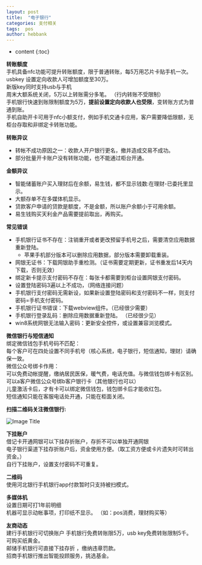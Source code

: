 ```yaml
---
layout: post
title:  "电子银行"
categories: 支付相关
tags:  pos
author: hebbank
---
```


* content
{:toc}

**转账额度**  
手机具备nfc功能可提升转账额度，限于普通转账，每5万用芯片卡贴手机一次。  
usbkey 设置定向收款人可增加额度至30万。  
新版key同时支持usb与手机  
周末大额系统关闭，5万以上转账需分多笔。 （行内转账不受限制）  
手机银行快速到账限制额度为5万，**提前设置定向收款人也受限**，变转账方式为普通到账。  
手机自助开卡可用于nfc小额支付，例如手机交通卡应用，客户需要降低限额，无柜台存取和非绑定卡转账功能。  

**转账异议**
- 转帐不成功原因之一：收款人开户银行更名，撤并造成交易不成功。  
- 部分批量开卡账户没有转账功能，也不能通过柜台开通。  

**金额异议**     
-  智能储蓄账户买入理财后在余额，易生钱，都不显示钱数:在理财-已委托里显示。  
- 大额存单不在多媒体机显示。
- 贷款客户申请的贷款是额度，不是金额，所以账户余额小于可用余额。  
- 易生钱购买天利金产品需要提前取出，再购买。  


**常见错误**   
- 手机银行证书不存在：注销重开或者更改预留手机号之后，需要清空应用数据重新登陆。    
  - 苹果手机部分版本可以删除应用数据，部分版本需要卸载重装。   
- 网银无证书：下载网银助手重检测。（证书需要定期更新，证书重发后14天内下载，否则无效）  
- 绑定新卡提示支付密码不存在：每张卡都需要到柜台设置网银支付密码。  
- 设置登陆密码3遍以上不成功，（网络连接问题）
- 手机银行支付密码无需新设，如果新设置登陆密码和支付密码不一样，则支付密码=手机支付密码。
- 手机银行证书错误：下载webview组件。（已经很少需要）   
- 手机银行登录乱码：删除应用数据重新登陆。  （已经很少见）  
- win8系统网银无法输入密码：更新安全控件，或设置兼容浏览模式。


**微信银行与短信通知**   
绑定微信钱包手机号码不匹配：  
每个客户可在四处设置不同手机号（核心系统，电子银行，短信通知，理财）请确保一致。   
微信公众号绑卡作用：  
可以免费动帐提醒，缴纳居民医保，暖气费，电话充值。与微信钱包绑卡有区别。  
可以a客户微信公众号绑b客户银行卡（其他银行也可以）   
儿童激活卡后，才有卡可以绑定微信钱包，钱包绑卡后才能收红包。  
短信通知只能在客服电话处开通，只能在柜面关闭。   

**扫描二维码关注微信银行:**  

![Image Title](https://mp.weixin.qq.com/cgi-bin/showqrcode?ticket=gQFS8DwAAAAAAAAAAS5odHRwOi8vd2VpeGluLnFxLmNvbS9xLzAycUFCdzlUYTY4M1UxMDAwMGcwMzgAAgRfc2laAwQAAAAA)  

**下挂账户**   
借记卡开通网银可以下挂存折账户，存折不可以单独开通网银   
电子银行渠道下挂存折账户后，资金使用方便。（取工资方便或卡片遗失时可转出资金。）   
自行下挂账户，设置支付密码不可重复。  

**二维码**    
使用河北银行手机银行app付款暂时只支持被扫模式。    

**多媒体机**  
设置日期可打1年前明细  
机器可显示动帐事项，打印纸不显示。 （如：pos消费，理财购买等）

**友商动态**   
建行手机银行可切换账户  手机银行免费转账限5万，usb key免费转账限制5千。可购买纸黄金。   
邮储手机银行可直接下挂存折 ，缴纳违章罚款。   
招商手机银行推出智能投顾服务，挑选基金。  
